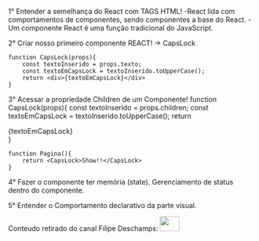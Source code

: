 <p>1° Entender a semelhança do React com TAGS HTML!
	-React lida com comportamentos de componentes, sendo componentes a base do React.
	-Um componente React é uma função tradicional do JavaScript.

<p>2° Criar nosso primeiro componente REACT! -> CapsLock
	<CapsLock texto="Me deixa em Caps Lock por favor"/>

	function CapsLock(props){
		const textoInserido = props.texto;
		const textoEmCapsLock = textoInserido.toUpperCase();
		return <div>{textoEmCapsLock}</div>
	}

<p>3° Acessar a propriedade Children de um Componente!
	function CapsLock(props){
    	const textoInserido = props.children;
    	const textoEmCapsLock = textoInserido.toUpperCase();
    	return <div>{textoEmCapsLock}</div>
	}

	function Pagina(){
    	return <CapsLock>Show!!</CapsLock>
	}

<p>4° Fazer o componente ter memória (state). Gerenciamento de status dentro do componente.

<p>5° Entender o Comportamento declarativo da parte visual.


<p>Conteudo retirado do canal Filipe Deschamps: <a target="_blank" href="https://www.youtube.com/watch?v=aJR7f45dBNs"><img height="30" width="40" src="https://img.shields.io/badge/YouTube-FF0000?style=for-the-badge&logo=youtube&logoColor=white"></a>